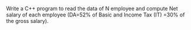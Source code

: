 Write a C++ program to read the data of N employee and compute Net salary of  each employee (DA=52% of Basic and Income Tax (IT) =30% of the gross salary).  
